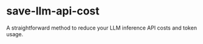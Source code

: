 # save-llm-api-cost
A straightforward method to reduce your LLM inference API costs and token usage.
